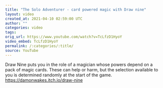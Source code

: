 ```yaml
---
title: "The Solo Adventurer - card powered magic with Draw nine"
layout: video
created_at: 2021-04-10 02:59:00 UTC
author: ""
categories: video
tags: 
orig_url: https://www.youtube.com/watch?v=TcLfzD1HyoY
video_embed: TcLfzD1HyoY
permalink: /:categories/:title/
source: YouTube
---
```

Draw Nine puts you in the role of a magician whose powers depend on a pack of magic cards. These can help or harm, but the selection available to you is determined randomly at the start of the game. https://damonwakes.itch.io/draw-nine